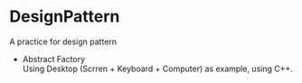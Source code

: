 # DesignPattern
A practice for design pattern

- Abstract Factory  
  Using Desktop (Scrren + Keyboard + Computer) as example, using C++.
